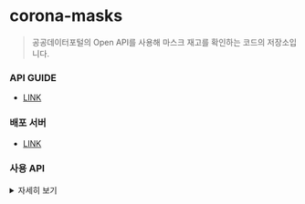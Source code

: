 # corona-masks

> 공공데이터포털의 Open API를 사용해 마스크 재고를 확인하는 코드의 저장소입니다.

### API GUIDE
- [LINK](https://app.swaggerhub.com/apis-docs/Promptech/public-mask-info/20200307-oas3#/)

### 배포 서버
- [LINK](https://pickme-back.ga/)

### 사용 API
<details> 

<summary> 자세히 보기 </summary>

- [카카오 지도 API](http://apis.map.kakao.com/)

</details>
